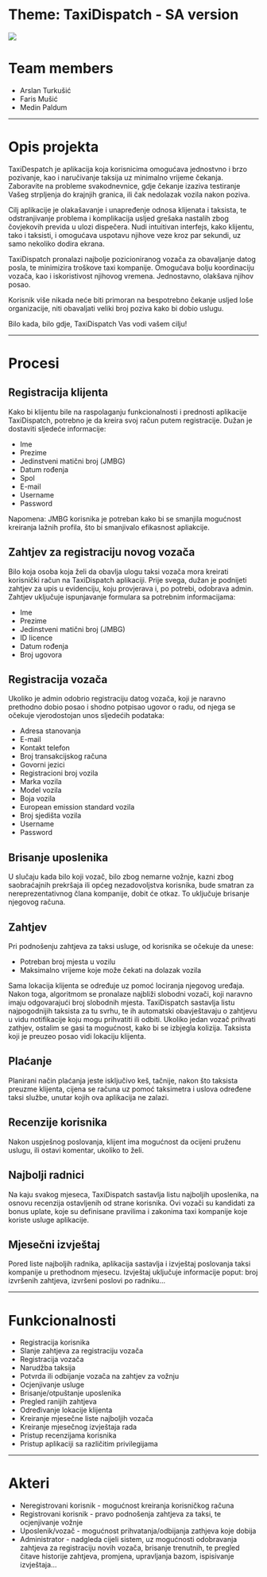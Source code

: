 # Theme: TaxiDispatch - SA version

[![](http://img.youtube.com/vi/9z0IDkhriRU/0.jpg)](https://www.youtube.com/watch?v=9z0IDkhriRU "TAXI")

# Team members
* Arslan Turkušić 
* Faris Mušić 
* Medin Paldum

---
# Opis projekta

TaxiDespatch je aplikacija koja korisnicima omogućava jednostvno i brzo pozivanje, kao i naručivanje taksija uz minimalno vrijeme čekanja. Zaboravite na probleme svakodnevnice, gdje čekanje izaziva testiranje Vašeg strpljenja do krajnjih granica, ili čak nedolazak vozila nakon poziva.

Cilj aplikacije je olakašavanje i unapređenje odnosa klijenata i taksista, te odstranjivanje problema i komplikacija usljed grešaka nastalih zbog čovjekovih previda u ulozi dispečera. Nudi intuitivan interfejs, kako klijentu, tako i taksisti, i omogućava uspotavu njihove veze kroz par sekundi, uz samo nekoliko dodira ekrana.

TaxiDispatch pronalazi najbolje pozicioniranog vozača za obavaljanje datog posla, te minimizira troškove taxi kompanije. Omogućava bolju koordinaciju vozača, kao i iskoristivost njihovog vremena. Jednostavno, olakšava njihov posao.

Korisnik više nikada neće biti primoran na bespotrebno čekanje usljed loše organizacije, niti obavaljati veliki broj poziva kako bi dobio uslugu.

Bilo kada, bilo gdje, TaxiDispatch Vas vodi vašem cilju!

---
# Procesi

## Registracija klijenta

Kako bi klijentu bile na raspolaganju funkcionalnosti i prednosti aplikacije TaxiDispatch, potrebno je da kreira svoj račun putem registracije. Dužan je dostaviti sljedeće informacije:
* Ime
* Prezime
* Jedinstveni matični broj (JMBG)
* Datum rođenja
* Spol
* E-mail
* Username
* Password

Napomena: JMBG korisnika je potreban kako bi se smanjila mogućnost kreiranja lažnih profila, što bi smanjivalo efikasnost apliakcije.

## Zahtjev za registraciju novog vozača

Bilo koja osoba koja želi da obavlja ulogu taksi vozača mora kreirati korisnički račun na TaxiDispatch aplikaciji. Prije svega, dužan je podnijeti zahtjev za upis u evidenciju, koju provjerava i, po potrebi, odobrava admin. Zahtjev uključuje ispunjavanje formulara sa potrebnim informacijama:

* Ime
* Prezime
* Jedinstveni matični broj (JMBG)
* ID licence
* Datum rođenja
* Broj ugovora


## Registracija vozača

Ukoliko je admin odobrio registraciju datog vozača, koji je naravno prethodno dobio posao i shodno potpisao ugovor o radu, od njega se očekuje vjerodostojan unos sljedećih podataka:

* Adresa stanovanja
* E-mail
* Kontakt telefon
* Broj transakcijskog računa
* Govorni jezici
* Registracioni broj vozila
* Marka vozila
* Model vozila
* Boja vozila
* European emission standard vozila
* Broj sjedišta vozila
* Username
* Password

## Brisanje uposlenika

U slučaju kada bilo koji vozač, bilo zbog nemarne vožnje, kazni zbog saobraćajnih prekršaja ili općeg nezadovoljstva korisnika, bude smatran za nereprezentativnog člana kompanije, dobit će otkaz. To uključuje brisanje njegovog računa. 

## Zahtjev

Pri podnošenju zahtjeva za taksi usluge, od korisnika se očekuje da unese:
* Potreban broj mjesta u vozilu
* Maksimalno vrijeme koje može čekati na dolazak vozila

Sama lokacija klijenta se određuje uz pomoć lociranja njegovog uređaja. Nakon toga, algoritmom se pronalaze najbliži slobodni vozači, koji naravno imaju odgovarajući broj slobodnih mjesta. TaxiDispatch sastavlja listu najpogodnijih taksista za tu svrhu, te ih automatski obavještavaju o zahtjevu u vidu notifikacije koju mogu prihvatiti ili odbiti. Ukoliko jedan vozač prihvati zathjev, ostalim se gasi ta mogućnost, kako bi se izbjegla kolizija. Taksista koji je preuzeo posao vidi lokaciju klijenta.  

## Plaćanje

Planirani način plaćanja jeste isključivo keš, tačnije, nakon što taksista preuzme klijenta, cijena se računa uz pomoć taksimetra i uslova određene taksi službe, unutar kojih ova aplikacija ne zalazi.

## Recenzije korisnika 

Nakon uspješnog poslovanja, klijent ima mogućnost da ocijeni pruženu uslugu, ili ostavi komentar, ukoliko to želi.

## Najbolji radnici

Na kaju svakog mjeseca, TaxiDispatch sastavlja listu najboljih uposlenika, na osnovu recenzija ostavljenih od strane korisnika. Ovi vozači su kandidati za bonus uplate, koje su definisane pravilima i zakonima taxi kompanije koje koriste usluge aplikacije.

## Mjesečni izvještaj

Pored liste najboljih radnika, aplikacija sastavlja i izvještaj poslovanja taksi kompanije u prethodnom mjesecu. Izvještaj uključuje informacije poput: broj izvršenih zahtjeva, izvršeni poslovi po radniku...

---
# Funkcionalnosti

* Registracija korisnika
* Slanje zahtjeva za registraciju vozača
* Registracija vozača
* Narudžba taksija
* Potvrda ili odbijanje vozača na zahtjev za vožnju
* Ocjenjivanje usluge
* Brisanje/otpuštanje uposlenika
* Pregled ranijih zahtjeva
* Određivanje lokacije klijenta
* Kreiranje mjesečne liste najboljih vozača
* Kreiranje mjesečnog izvještaja rada
* Pristup recenzijama korisnika
* Pristup aplikaciji sa različitim privilegijama

---
# Akteri

* Neregistrovani korisnik - mogućnost kreiranja korisničkog računa 
* Registrovani korisnik - pravo podnošenja zahtjeva za taksi, te ocjenjivanje vožnje
* Uposlenik/vozač - mogućnost prihvatanja/odbijanja zathjeva koje dobija
* Administrator - nadgleda cijeli sistem, uz mogućnosti odobravanja zahtjeva za registraciju novih vozača, brisanje trenutnih, te pregled čitave historije zahtjeva, promjena, upravljanja bazom, ispisivanje izvještaja...

